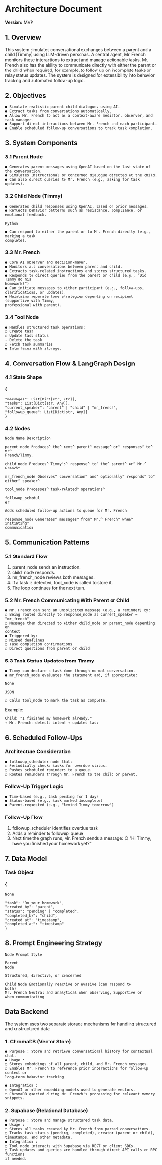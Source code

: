 # Architecture Document

**Version:** MVP

## 1. Overview

This system simulates conversational exchanges between a parent and a child (Timmy) using
LLM-driven personas. A central agent, Mr. French, monitors these interactions to extract and
manage actionable tasks. Mr. French also has the ability to communicate directly with either the
parent or the child when required, for example, to follow up on incomplete tasks or relay status
updates. The system is designed for extensibility into behavior tracking and automated follow-up
logic.

## 2. Objectives

```
● Simulate realistic parent child dialogues using AI.
● Extract tasks from conversations automatically.
● Allow Mr. French to act as a context-aware mediator, observer, and task manager.
● Support direct interactions between Mr. French and each participant.
● Enable scheduled follow-up conversations to track task completion.
```
## 3. System Components

### 3.1 Parent Node

```
● Generates parent messages using OpenAI based on the last state of the conversation.
● Simulates instructional or concerned dialogue directed at the child.
● Can also direct queries to Mr. French (e.g., asking for task updates).
```
### 3.2 Child Node (Timmy)

```
● Generates child responses using OpenAI, based on prior messages.
● Reflects behavior patterns such as resistance, compliance, or emotional feedback.
```

```
Python
```
```
● Can respond to either the parent or to Mr. French directly (e.g., marking a task
complete).
```
### 3.3 Mr. French

```
● Core AI observer and decision-maker.
● Monitors all conversations between parent and child.
● Extracts task-related instructions and stores structured tasks.
● Responds to direct queries from the parent or child (e.g., “Did Timmy do his
homework?”)
● Can initiate messages to either participant (e.g., follow-ups, clarifications, or updates).
● Maintains separate tone strategies depending on recipient (supportive with Timmy,
professional with parent).
```
### 3.4 Tool Node

```
● Handles structured task operations:
○ Create task
○ Update task status
- Delete the task
○ Fetch task summaries
● Interfaces with storage.
```
## 4. Conversation Flow & LangGraph Design

### 4.1 State Shape

#### {

```
"messages": List[Dict[str, str]],
"tasks": List[Dict[str, Any]],
"current_speaker": "parent" | "child" | "mr_french",
"followup_queue": List[Dict[str, Any]]
}
```
### 4.2 Nodes

```
Node Name Description
```

```
parent_node Produces^ the^ next^ parent^ message^ or^ responses^ to^ Mr^
French/Timmy.
```
```
child_node Produces^ Timmy's^ response^ to^ the^ parent^ or^ Mr.^ French^
```
```
mr_french_node Observes^ conversation^ and^ optionally^ responds^ to^ either^ speaker^
```
```
tool_node Processes^ task-related^ operations^
```
```
followup_schedul
er
```
```
Adds scheduled follow-up actions to queue for Mr. French
```
```
response_node Generates^ messages^ from^ Mr.^ French^ when^ initiating^
communication
```
## 5. Communication Patterns

### 5.1 Standard Flow

1. parent_node sends an instruction.
2. child_node responds.
3. mr_french_node reviews both messages.
4. If a task is detected, tool_node is called to store it.
5. The loop continues for the next turn.

### 5.2 Mr. French Communicating With Parent or Child

```
● Mr. French can send an unsolicited message (e.g., a reminder) by:
○ Being routed directly to response_node as current_speaker =
"mr_french"
○ Message then directed to either child_node or parent_node depending on
context
● Triggered by:
○ Missed deadlines
○ Task completion confirmations
○ Direct questions from parent or child
```
### 5.3 Task Status Updates from Timmy

```
● Timmy can declare a task done through normal conversation.
● mr_french_node evaluates the statement and, if appropriate:
```

```
None
```
```
JSON
```
```
○ Calls tool_node to mark the task as complete.
```
Example:

```
Child: "I finished my homework already."
→ Mr. French: detects intent → updates task
```
## 6. Scheduled Follow-Ups

### Architecture Consideration

```
● followup_scheduler node that:
○ Periodically checks tasks for overdue status.
○ Pushes scheduled reminders to a queue.
○ Routes reminders through Mr. French to the child or parent.
```
### Follow-Up Trigger Logic

```
● Time-based (e.g., task pending for 1 day)
● Status-based (e.g., task marked incomplete)
● Parent-requested (e.g., "Remind Timmy tomorrow")
```
### Follow-Up Flow

1. followup_scheduler identifies overdue task
2. Adds a reminder to followup_queue
3. Next time the graph runs, Mr. French sends a message:
    ○ "Hi Timmy, have you finished your homework yet?"

## 7. Data Model

### Task Object

#### {


```
None
```
```
"task": "Do your homework",
"created_by": "parent",
"status": "pending" | "completed",
"completed_by": "child",
"created_at": "timestamp",
"completed_at": "timestamp"
}
```
## 8. Prompt Engineering Strategy

```
Node Prompt Style
```
```
Parent
Node
```
```
Structured, directive, or concerned
```
```
Child Node Emotionally reactive or evasive (can respond to
both)
Mr. French Neutral and analytical when observing, Supportive or
when communicating
```
## Data Backend

The system uses two separate storage mechanisms for handling structured and unstructured
data:

### 1. ChromaDB (Vector Store)

```
● Purpose : Store and retrieve conversational history for contextual chat.
● Usage :
○ Stores embeddings of all parent, child, and Mr. French messages.
○ Enables Mr. French to reference prior interactions for follow-up context or
long-term behavior tracking.
```

```
● Integration :
○ OpenAI or other embedding models used to generate vectors.
○ ChromaDB queried during Mr. French's processing for relevant memory snippets.
```
### 2. Supabase (Relational Database)

```
● Purpose : Store and manage structured task data.
● Usage :
○ Stores all tasks created by Mr. French from parsed conversations.
○ Tracks task status (pending, completed), creator (parent or child),
timestamps, and other metadata.
● Integration :
○ Tool node interacts with Supabase via REST or client SDKs.
○ Task updates and queries are handled through direct API calls or RPC functions
if needed.
```
